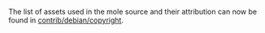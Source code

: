 The list of assets used in the mole source and their attribution can now be found in [contrib/debian/copyright](../contrib/debian/copyright).
